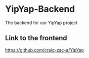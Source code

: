 # YipYap-Backend
The backend for our YipYap project
## Link to the frontend
https://github.com/craig-zac-a/YipYap
